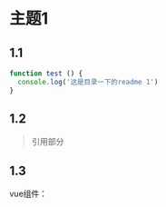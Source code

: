 # 主题1
## 1.1



``` js
function test () {
  console.log('这是目录一下的readme 1')
}
```

## 1.2

> 引用部分

## 1.3
vue组件：
<HelloWorld />